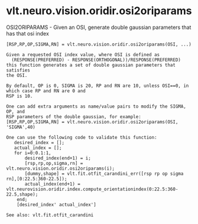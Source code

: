 # vlt.neuro.vision.oridir.osi2oriparams

  OSI2ORIPARAMS - Given an OSI, generate double gaussian parameters that has that osi index
 
    [RSP,RP,OP,SIGMA,RN] = vlt.neuro.vision.oridir.osi2oriparams(OSI, ...)
 
    Given a requested OSI index value, where OSI is defined as 
      (RESPONSE(PREFERRED) - RESPONSE(ORTHOGONAL))/RESPONSE(PREFERRED)
    this function generates a set of double gaussian parameters that satisfies
    the OSI.
 
    By default, OP is 0, SIGMA is 20, RP and RN are 10, unless OSI==0, in which case RP and RN are 0 and
    RSP is 10.
 
    One can add extra arguments as name/value pairs to modify the SIGMA, OP, and
    RSP parameters of the double gaussian, for example:
    [RSP,RP,OP,SIGMA,RN] = vlt.neuro.vision.oridir.osi2oriparams(OSI, 'SIGMA',40)
 
    One can use the following code to validate this function:
       desired_index = [];
       actual_index = [];
       for i=0:0.1:1,
           desired_index(end+1) = i;
           [rsp,rp,op,sigma,rn] = vlt.neuro.vision.oridir.osi2oriparams(i);
           [dummy,shape] = vlt.fit.otfit_carandini_err([rsp rp op sigma rn],[0:22.5:360-22.5]);
           actual_index(end+1) = vlt.neurovision.oridir.index.compute_orientationindex(0:22.5:360-22.5,shape);
        end;
        [desired_index' actual_index']
 
    See also: vlt.fit.otfit_carandini
